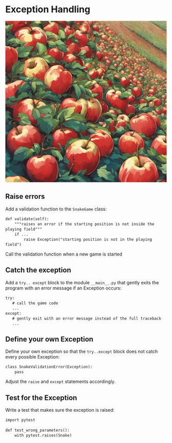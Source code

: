 # Exception Handling

![](apples.png)

## Raise errors
Add a validation function to the `SnakeGame` class:

    def validate(self):
        """raises an error if the starting position is not inside the playing field"""
        if ...
            raise Exception("starting position is not in the playing field")

Call the validation function when a new game is started

## Catch the exception

Add a `try.. except` block to the module `__main__.py` that gently exits the program with an error message
if an Exception occurs:

    try:
       # call the game code
       ...
    except:
       # gently exit with an error message instead of the full traceback
       ...
       

## Define your own Exception

Define your own exception so that the `try..except` block does not catch every possible Exception:

    class SnakeValidationError(Exception):
        pass

Adjust the `raise` and `except` statements accordingly.

## Test for the Exception

Write a test that makes sure the exception is raised:

    import pytest

    def test_wrong_parameters():
        with pytest.raises(Snake)
